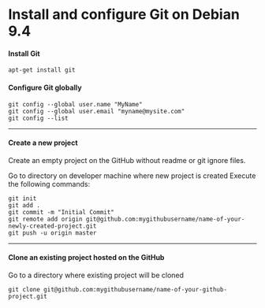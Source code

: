 # Install and configure Git on Debian 9.4

#### Install Git
```console
apt-get install git
```

#### Configure Git globally
```console
git config --global user.name "MyName"
git config --global user.email "myname@mysite.com"
git config --list
```

***

#### Create a new project

Create an empty project on the GitHub without readme or git ignore files.

Go to directory on developer machine where new project is created
Execute the following commands:

```console
git init
git add .
git commit -m "Initial Commit"
git remote add origin git@github.com:mygithubusername/name-of-your-newly-created-project.git
git push -u origin master
```

***

#### Clone an existing project hosted on the GitHub

Go to a directory where existing project will be cloned

```console
git clone git@github.com:mygithubusername/name-of-your-github-project.git
```
